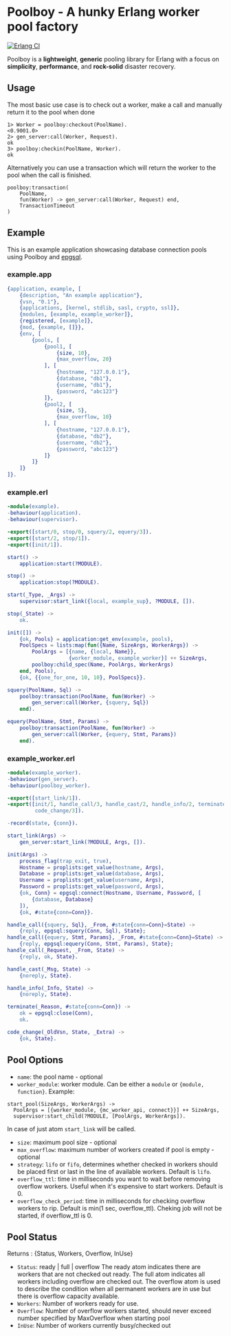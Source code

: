 # Poolboy - A hunky Erlang worker pool factory

[![Erlang CI](https://github.com/comtihon/poolboy/actions/workflows/erlang.yml/badge.svg)](https://github.com/comtihon/poolboy/actions/workflows/erlang.yml)

Poolboy is a **lightweight**, **generic** pooling library for Erlang with a
focus on **simplicity**, **performance**, and **rock-solid** disaster recovery.

## Usage
The most basic use case is to check out a worker, make a call and manually 
return it to the pool when done
```erl-sh
1> Worker = poolboy:checkout(PoolName).
<0.9001.0>
2> gen_server:call(Worker, Request).
ok
3> poolboy:checkin(PoolName, Worker).
ok
```
Alternatively you can use a transaction which will return the worker to the 
pool when the call is finished.
```erl-sh
poolboy:transaction(
    PoolName,
    fun(Worker) -> gen_server:call(Worker, Request) end, 
    TransactionTimeout
)
```
## Example

This is an example application showcasing database connection pools using
Poolboy and [epgsql](https://github.com/epgsql/epgsql).

### example.app

```erlang
{application, example, [
    {description, "An example application"},
    {vsn, "0.1"},
    {applications, [kernel, stdlib, sasl, crypto, ssl]},
    {modules, [example, example_worker]},
    {registered, [example]},
    {mod, {example, []}},
    {env, [
        {pools, [
            {pool1, [
                {size, 10},
                {max_overflow, 20}
			], [
                {hostname, "127.0.0.1"},
                {database, "db1"},
                {username, "db1"},
                {password, "abc123"}
            ]},
            {pool2, [
                {size, 5},
                {max_overflow, 10}
			], [
                {hostname, "127.0.0.1"},
                {database, "db2"},
                {username, "db2"},
                {password, "abc123"}
            ]}
        ]}
    ]}
]}.
```

### example.erl

```erlang
-module(example).
-behaviour(application).
-behaviour(supervisor).

-export([start/0, stop/0, squery/2, equery/3]).
-export([start/2, stop/1]).
-export([init/1]).

start() ->
    application:start(?MODULE).

stop() ->
    application:stop(?MODULE).

start(_Type, _Args) ->
    supervisor:start_link({local, example_sup}, ?MODULE, []).

stop(_State) ->
    ok.

init([]) ->
    {ok, Pools} = application:get_env(example, pools),
    PoolSpecs = lists:map(fun({Name, SizeArgs, WorkerArgs}) ->
        PoolArgs = [{name, {local, Name}},
            		{worker_module, example_worker}] ++ SizeArgs,
        poolboy:child_spec(Name, PoolArgs, WorkerArgs)
    end, Pools),
    {ok, {{one_for_one, 10, 10}, PoolSpecs}}.

squery(PoolName, Sql) ->
    poolboy:transaction(PoolName, fun(Worker) ->
        gen_server:call(Worker, {squery, Sql})
    end).

equery(PoolName, Stmt, Params) ->
    poolboy:transaction(PoolName, fun(Worker) ->
        gen_server:call(Worker, {equery, Stmt, Params})
    end).
```

### example_worker.erl

```erlang
-module(example_worker).
-behaviour(gen_server).
-behaviour(poolboy_worker).

-export([start_link/1]).
-export([init/1, handle_call/3, handle_cast/2, handle_info/2, terminate/2,
         code_change/3]).

-record(state, {conn}).

start_link(Args) ->
    gen_server:start_link(?MODULE, Args, []).

init(Args) ->
    process_flag(trap_exit, true),
    Hostname = proplists:get_value(hostname, Args),
    Database = proplists:get_value(database, Args),
    Username = proplists:get_value(username, Args),
    Password = proplists:get_value(password, Args),
    {ok, Conn} = epgsql:connect(Hostname, Username, Password, [
        {database, Database}
    ]),
    {ok, #state{conn=Conn}}.

handle_call({squery, Sql}, _From, #state{conn=Conn}=State) ->
    {reply, epgsql:squery(Conn, Sql), State};
handle_call({equery, Stmt, Params}, _From, #state{conn=Conn}=State) ->
    {reply, epgsql:equery(Conn, Stmt, Params), State};
handle_call(_Request, _From, State) ->
    {reply, ok, State}.

handle_cast(_Msg, State) ->
    {noreply, State}.

handle_info(_Info, State) ->
    {noreply, State}.

terminate(_Reason, #state{conn=Conn}) ->
    ok = epgsql:close(Conn),
    ok.

code_change(_OldVsn, State, _Extra) ->
    {ok, State}.
```

## Pool Options

- `name`: the pool name - optional
- `worker_module`: worker module. Can be either a `module` or `{module, function}`.
Example:
```
start_pool(SizeArgs, WorkerArgs) ->
  PoolArgs = [{worker_module, {mc_worker_api, connect}}] ++ SizeArgs,
  supervisor:start_child(?MODULE, [PoolArgs, WorkerArgs]).
```
In case of just atom `start_link` will be called.
- `size`: maximum pool size - optional
- `max_overflow`: maximum number of workers created if pool is empty - optional
- `strategy`: `lifo` or `fifo`, determines whether checked in workers should be
  placed first or last in the line of available workers. Default is `lifo`.
- `overflow_ttl`: time in milliseconds you want to wait before removing overflow
  workers. Useful when it's expensive to start workers. Default is 0.
- `overflow_check_period`: time in milliseconds for checking overflow workers to rip. 
  Default is min(1 sec, overflow_ttl). Cheking job will not be started, if overflow_ttl is 0.
  
## Pool Status
Returns : {Status, Workers, Overflow, InUse}
- `Status`: ready | full | overflow
            The ready atom indicates there are workers that are not checked out 
            ready. The full atom indicates all workers including overflow are 
            checked out. The overflow atom is used to describe the condition 
            when all permanent workers are in use but there is overflow capacity 
            available.
- `Workers`: Number of workers ready for use.
- `Overflow`: Number of overflow workers started, should never exceed number 
              specified by MaxOverflow when starting pool
- `InUse`: Number of workers currently busy/checked out
